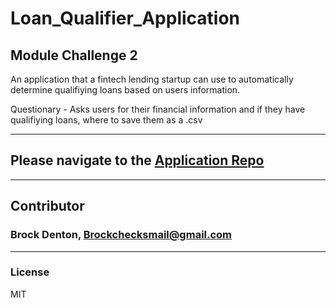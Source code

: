 # Loan_Qualifier_Application
Module Challenge 2
---
An application that a fintech lending startup can use to automatically determine qualifiying loans based on users information.

Questionary - Asks users for their financial information and if they have qualifiying loans, where to save them as a .csv 

---
## Please navigate to the [Application Repo](https://github.com/Brock-Denton/Loan_Qualifier_Application/tree/main/loan_qualifier_app)
---
## Contributor
### Brock Denton, Brockchecksmail@gmail.com 
---
### License 
MIT 
